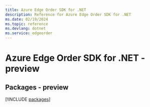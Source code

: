 ```yaml
---
title: Azure Edge Order SDK for .NET
description: Reference for Azure Edge Order SDK for .NET
ms.date: 02/19/2024
ms.topic: reference
ms.devlang: dotnet
ms.service: edgeorder
---
```

# Azure Edge Order SDK for .NET - preview
## Packages - preview
[!INCLUDE [packages](edge-order-index.md)]